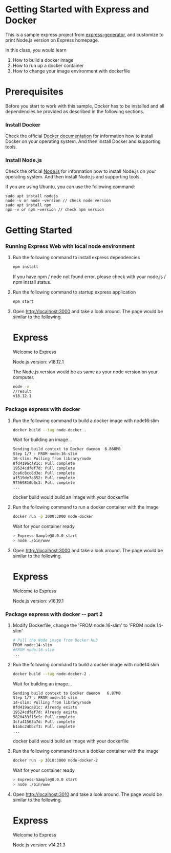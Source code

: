 # Getting Started with Express and Docker
This is a sample express project from [express-generator](https://www.npmjs.com/package/express-generator), and customize to print Node.js version on Express homepage.

In this class, you would learn 
1. How to build a docker image
2. How to run up a docker container
3. How to change your image environment with dockerfile

# Prerequisites
Before you start to work with this sample, Docker has to be installed and all dependencies be provided as described in the following sections.

### Install Docker
Check the official [Docker documentation](https://docs.docker.com/) for information how to install Docker on your operating system. And then install Docker and supporting tools.

### Install Node.js
Check the official [Node.js](https://nodejs.org/en/) for information how to install Node.js on your operating system. And then install Node.js and supporting tools.

If you are using Ubuntu, you can use the following command:
    
    sudo apt install nodejs
    node -v or node –version // check node version
    sudo apt install npm 
    npm -v or npm –version // check npm version


# Getting Started

### Running Express Web with local node environment

1. Run the following command to install express dependencies
    
    ```bash
    npm install
    ```

    If you have npm / node not found error, please check with your node.js / npm install status.


2. Run the following command to startup express application

    ```bash
    npm start
    ```

3. Open [http://localhost:3000](http://localhost:3000) and take a look around. The page would be similar to the following.

    <html><body><h1>Express</h1><p>Welcome to Express</p><p>Node.js version: v18.12.1</p></body></html>

    The Node.js version would be as same as your node version on your computer.

    ```bash
    node -v
    //result
    v18.12.1
    ```

### Package express with docker

1. Run the following command to build a docker image with node16:slim

    ```bash
    docker build --tag node-docker .
    ```

    Wait for building an image...

    ```bash
    Sending build context to Docker daemon  6.868MB
    Step 1/7 : FROM node:16-slim
    16-slim: Pulling from library/node
    8fd419aca81c: Pull complete 
    19524cdfef7d: Pull complete 
    2ca6c8cc8d3e: Pull complete 
    af519de7a852: Pull complete 
    97569810b0c3: Pull complete 
    ...
    ```

    docker build would build an image with your dockerfile

2. Run the following command to run a docker container with the image

    ```bash
    docker run -p 3000:3000 node-docker
    ```
    Wait for your container ready

    ```bash
    > Express-Sample@0.0.0 start
    > node ./bin/www
    ```
3. Open [http://localhost:3000](http://localhost:3000) and take a look around. The page would be similar to the following.

    <html><body><h1>Express</h1><p>Welcome to Express</p><p>Node.js version: v16.19.1</p></body></html>

### Package express with docker -- part 2

1. Modify Dockerfile, change the 'FROM node:16-slim' to 'FROM node:14-slim'

    ```bash
    # Pull the Node image from Docker Hub
    FROM node:14-slim
    #FROM node:16-slim
    ...
    ```

2. Run the following command to build a docker image with node14:slim
    
    ```bash
    docker build --tag node-docker-2 .
    ```

    Wait for building an image...

    ```bash
    Sending build context to Docker daemon   6.87MB
    Step 1/7 : FROM node:14-slim
    14-slim: Pulling from library/node
    8fd419aca81c: Already exists 
    19524cdfef7d: Already exists 
    5820433f15c9: Pull complete 
    3cfa41563a7d: Pull complete 
    b1abc24bbcf3: Pull complete 
    ...
    ```

    docker build would build an image with your dockerfile

3. Run the following command to run a docker container with the image

    ```bash
    docker run -p 3010:3000 node-docker-2
    ```
    Wait for your container ready

    ```bash
    > Express-Sample@0.0.0 start
    > node ./bin/www
    ```

4. Open [http://localhost:3010](http://localhost:3010) and take a look around. The page would be similar to the following.

    <html><body><h1>Express</h1><p>Welcome to Express</p><p>Node.js version: v14.21.3</p></body></html>